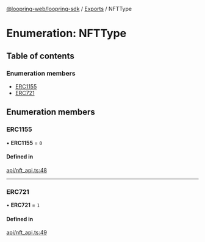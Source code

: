 [@loopring-web/loopring-sdk](../README.md) / [Exports](../modules.md) / NFTType

# Enumeration: NFTType

## Table of contents

### Enumeration members

- [ERC1155](NFTType.md#erc1155)
- [ERC721](NFTType.md#erc721)

## Enumeration members

### ERC1155

• **ERC1155** = `0`

#### Defined in

[api/nft_api.ts:48](https://github.com/Loopring/loopring_sdk/blob/427d9da/src/api/nft_api.ts#L48)

___

### ERC721

• **ERC721** = `1`

#### Defined in

[api/nft_api.ts:49](https://github.com/Loopring/loopring_sdk/blob/427d9da/src/api/nft_api.ts#L49)
